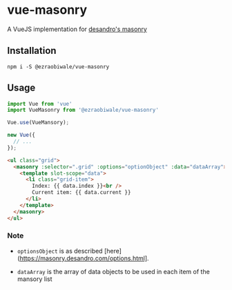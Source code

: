 # vue-masonry

A VueJS implementation for [desandro's masonry](https://masonry.desandro.com)

## Installation

```
npm i -S @ezraobiwale/vue-masonry
```

## Usage

```js
import Vue from 'vue'
import VueMasonry from '@ezraobiwale/vue-masonry'

Vue.use(VueMansory);

new Vue({
  // ...
});
```

```html
<ul class="grid">
  <masonry :selector=".grid" :options="optionObject" :data="dataArray">
    <template slot-scope="data">
      <li class="grid-item">
        Index: {{ data.index }}<br />
        Current item: {{ data.current }}
      </li>
    </template>
  </masonry>
</ul>
```

### Note

- `optionsObject` is as described [here](https://masonry.desandro.com/options.html].

- `dataArray` is the array of data objects to be used in each item of the mansory list
